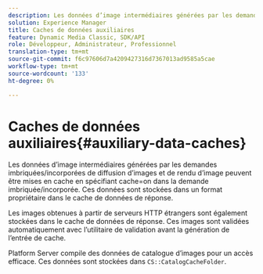 ```yaml
---
description: Les données d’image intermédiaires générées par les demandes imbriquées/incorporées de diffusion d’images et de rendu d’image peuvent être mises en cache en spécifiant cache=on dans la demande imbriquée/incorporée. Ces données sont stockées dans un format propriétaire dans le cache de données de réponse.
solution: Experience Manager
title: Caches de données auxiliaires
feature: Dynamic Media Classic, SDK/API
role: Développeur, Administrateur, Professionnel
translation-type: tm+mt
source-git-commit: f6c97606d7a4209427316d7367013ad9585a5cae
workflow-type: tm+mt
source-wordcount: '133'
ht-degree: 0%

---
```



# Caches de données auxiliaires{#auxiliary-data-caches}

Les données d’image intermédiaires générées par les demandes imbriquées/incorporées de diffusion d’images et de rendu d’image peuvent être mises en cache en spécifiant cache=on dans la demande imbriquée/incorporée. Ces données sont stockées dans un format propriétaire dans le cache de données de réponse.

Les images obtenues à partir de serveurs HTTP étrangers sont également stockées dans le cache de données de réponse. Ces images sont validées automatiquement avec l’utilitaire de validation avant la génération de l’entrée de cache.

Platform Server compile des données de catalogue d’images pour un accès efficace. Ces données sont stockées dans `CS::CatalogCacheFolder`.
